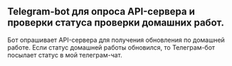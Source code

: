 Telegram-bot для опроса API-сервера и проверки статуса проверки домашних работ.
-----------------------------------------------------------------------------------------
Бот опрашивает API-сервера для получения обновления по домашней работе. 
Если статус домашней работы обновился, то Телеграм-бот посылает статус в мой телеграм-чат.
